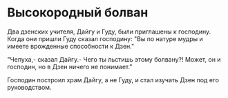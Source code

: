 # Высокородный болван

Два дзенских учителя, Дайгу и Гуду, были приглашены к господину. Когда они пришли Гуду сказал господину: "Вы по натуре мудры и имеете врожденные способности к Дзен."

"Чепуха,- сказал Дайгу.- Чего ты льстишь этому болвану?! Может, он и господин, но в Дзен ничего не понимает."

Господин построил храм Дайгу, а не Гуду, и стал изучать Дзен под его руководством.